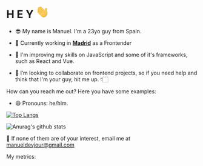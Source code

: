 # H E Y <img src="https://raw.githubusercontent.com/manueldevjour/manueldevjour/master/Hey.gif" width="35px">


- 😎 My name is Manuel. I'm a 23yo guy from Spain.

- 🔭 Currently working in **[Madrid](https://www.google.com/url?sa=i&url=https%3A%2F%2Fwww.comunidad.madrid%2Fnoticias%2F2018%2F12%2F02%2Fcandidatura-paseo-prado-buen-retiro-paisaje-artes-ciencias-premiada&psig=AOvVaw2ofa1dPLhlVw-K9rJfQh2X&ust=1608744395382000&source=images&cd=vfe&ved=0CAIQjRxqFwoTCIiRzoOO4u0CFQAAAAAdAAAAABAT)** as a Frontender

- 🌱 I'm improving my skills on JavaScript and some of it's frameworks, such as React and Vue.

- 👯 I’m looking to collaborate on frontend projects, so if you need help and think that I'm your guy, hit me up. 👇🏻

How can you reach me out? Here you have some examples:

- 😄 Pronouns: he/him.

[![Top Langs](https://github-readme-stats.vercel.app/api/top-langs/?username=manueldevjour&theme=dracula)](https://github.com/anuraghazra/github-readme-stats)

![Anurag's github stats](https://github-readme-stats.vercel.app/api?username=manueldevjour&show_icons=true&theme=dracula)


:email: If none of them are of your interest, email me at manueldevjour@gmail.com

My metrics:

<!--START_SECTION:waka-->

<!--END_SECTION:waka-->